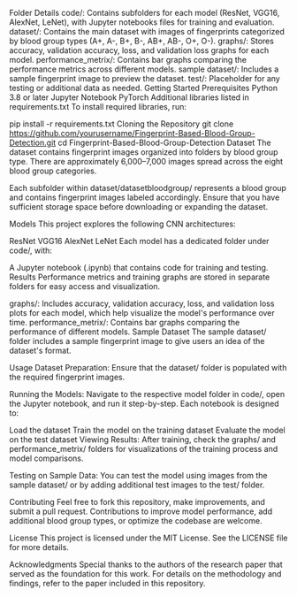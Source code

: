 Folder Details
code/: Contains subfolders for each model (ResNet, VGG16, AlexNet, LeNet), with Jupyter notebooks files for training and evaluation.
dataset/: Contains the main dataset with images of fingerprints categorized by blood group types (A+, A-, B+, B-, AB+, AB-, O+, O-).
graphs/: Stores accuracy, validation accuracy, loss, and validation loss graphs for each model.
performance_metrix/: Contains bar graphs comparing the performance metrics across different models.
sample dataset/: Includes a sample fingerprint image to preview the dataset.
test/: Placeholder for any testing or additional data as needed.
Getting Started
Prerequisites
Python 3.8 or later
Jupyter Notebook
PyTorch
Additional libraries listed in requirements.txt
To install required libraries, run:

pip install -r requirements.txt
Cloning the Repository
git clone https://github.com/yourusername/Fingerprint-Based-Blood-Group-Detection.git
cd Fingerprint-Based-Blood-Group-Detection
Dataset
The dataset contains fingerprint images organized into folders by blood group type. There are approximately 6,000–7,000 images spread across the eight blood group categories.

Each subfolder within dataset/datasetbloodgroup/ represents a blood group and contains fingerprint images labeled accordingly.
Ensure that you have sufficient storage space before downloading or expanding the dataset.

Models
This project explores the following CNN architectures:

ResNet
VGG16
AlexNet
LeNet
Each model has a dedicated folder under code/, with:

A Jupyter notebook (.ipynb) that contains code for training and testing.
Results
Performance metrics and training graphs are stored in separate folders for easy access and visualization.

graphs/: Includes accuracy, validation accuracy, loss, and validation loss plots for each model, which help visualize the model's performance over time.
performance_metrix/: Contains bar graphs comparing the performance of different models.
Sample Dataset
The sample dataset/ folder includes a sample fingerprint image to give users an idea of the dataset's format.

Usage
Dataset Preparation: Ensure that the dataset/ folder is populated with the required fingerprint images.

Running the Models: Navigate to the respective model folder in code/, open the Jupyter notebook, and run it step-by-step. Each notebook is designed to:

Load the dataset
Train the model on the training dataset
Evaluate the model on the test dataset
Viewing Results: After training, check the graphs/ and performance_metrix/ folders for visualizations of the training process and model comparisons.

Testing on Sample Data: You can test the model using images from the sample dataset/ or by adding additional test images to the test/ folder.

Contributing
Feel free to fork this repository, make improvements, and submit a pull request. Contributions to improve model performance, add additional blood group types, or optimize the codebase are welcome.

License
This project is licensed under the MIT License. See the LICENSE file for more details.

Acknowledgments
Special thanks to the authors of the research paper that served as the foundation for this work. For details on the methodology and findings, refer to the paper included in this repository.
